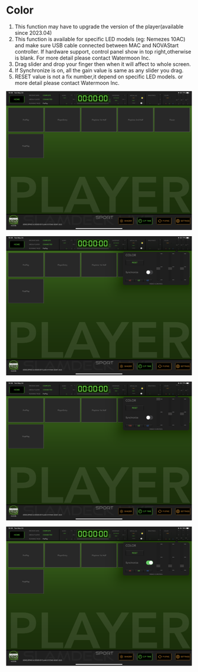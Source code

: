 # Color


1. This function may have to upgrade the version of the player(available since 2023.04)
1. This function is available for specific LED models (eg: Nemezes 10AC) and make sure USB cable connected between MAC and NOVAStart controller. If hardware support, control panel show in top right,otherwise is blank. For more detail please contact  Watermoon Inc.
1. Drag slider and drop your finger then when it will affect to whole screen.
1. If Synchronize is on, all the gain value is same as any slider you drag.
1. RESET value is not a fix number,it depend on specific LED models. or more detail please contact Watermoon Inc.

![Preview](gain-Overview.PNG)

![Panel](gain-panel.PNG)

![Diff](gain-diff.PNG)

![Synchronize](gain-sync.PNG)